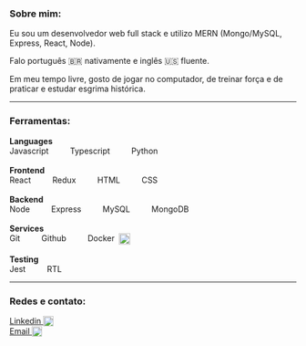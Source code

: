 ### Sobre mim:

Eu sou um desenvolvedor web full stack e utilizo MERN (Mongo/MySQL, Express, React, Node).

Falo português 🇧🇷 nativamente e inglês 🇺🇸 fluente.

Em meu tempo livre, gosto de jogar no computador, de treinar força e de praticar e estudar esgrima histórica.

---

### Ferramentas:

<!-- #### Linguagens

Javascript &nbsp;<img align="top" height="14px" src="https://upload.vectorlogo.zone/logos/javascript/images/239ec8a4-163e-4792-83b6-3f6d96911757.svg">,&nbsp; Typescript &nbsp;<img align="top" height="16px" src="https://cdn.jsdelivr.net/gh/devicons/devicon/icons/typescript/typescript-original.svg">,&nbsp; Python &nbsp;<img align="top" height="14px" src="https://cdn.jsdelivr.net/gh/devicons/devicon/icons/python/python-original-wordmark.svg">

#### Frontend
React &nbsp;<img align="top" height="14px" src="https://cdn.jsdelivr.net/gh/devicons/devicon/icons/react/react-original.svg">,&nbsp; Redux &nbsp;<img align="top" height="14px" src="https://cdn.worldvectorlogo.com/logos/redux.svg">,&nbsp; HTML &nbsp;<img align="top" height="14px" src="https://cdn.jsdelivr.net/gh/devicons/devicon/icons/html5/html5-original.svg">,&nbsp; CSS &nbsp;<img align="top" height="16px" src="https://cdn.jsdelivr.net/gh/devicons/devicon/icons/css3/css3-original.svg">

#### Backend
Node &nbsp;<img align="top" height="14px" src="https://www.vectorlogo.zone/logos/nodejs/nodejs-icon.svg">,&nbsp; Express &nbsp;<img align="top" height="14px" src="https://cdn.jsdelivr.net/gh/devicons/devicon/icons/express/express-original.svg" />,&nbsp; MySQL &nbsp;<img align="top" height="14px" src="https://www.vectorlogo.zone/logos/mysql/mysql-ar21.svg">,&nbsp; Mongo &nbsp;<img align="top" height="14px" src="https://cdn.jsdelivr.net/gh/devicons/devicon/icons/mongodb/mongodb-original.svg" />

#### Services
Git &nbsp;<img align="top" height="14px" src="https://cdn.jsdelivr.net/gh/devicons/devicon/icons/git/git-plain.svg">,&nbsp; Github &nbsp;<img align="top" height="14px" src="https://www.vectorlogo.zone/logos/github/github-tile.svg">,&nbsp; Docker &nbsp;<img align="top" height="22px" src="https://cdn.jsdelivr.net/gh/devicons/devicon/icons/docker/docker-original.svg">

#### Testing
Jest &nbsp;<img align="top" height="14px" src="https://www.vectorlogo.zone/logos/jestjsio/jestjsio-icon.svg">,&nbsp; RTL &nbsp;<img align="top" height="14px" src="https://testing-library.com/img/octopus-128x128.png"> -->

<span>
    <span><strong>Languages</strong></span><br>
    <span>Javascript&nbsp;</strong></span>
    <img align="top" height="14px" src="https://upload.vectorlogo.zone/logos/javascript/images/239ec8a4-163e-4792-83b6-3f6d96911757.svg">&nbsp;&nbsp;&nbsp;
    <span>Typescript&nbsp;</span>
    <img align="top" height="14px" src="https://cdn.jsdelivr.net/gh/devicons/devicon/icons/typescript/typescript-original.svg">&nbsp;&nbsp;&nbsp;
    <span>Python&nbsp;</span>
    <img align="top" height="14px" src="https://cdn.jsdelivr.net/gh/devicons/devicon/icons/python/python-original-wordmark.svg">&nbsp;&nbsp;&nbsp;
</span>
<br>
<br>
<span>
    <span><strong>Frontend</strong></span><br>
    <span>React&nbsp;</strong></span>
    <img align="top" height="14px" src="https://cdn.jsdelivr.net/gh/devicons/devicon/icons/react/react-original.svg">&nbsp;&nbsp;&nbsp;
    <span>Redux&nbsp;</span>
    <img align="top" height="14px" src="https://cdn.worldvectorlogo.com/logos/redux.svg">&nbsp;&nbsp;&nbsp;
    <span>HTML&nbsp;</span>
    <img align="top" height="14px" src="https://cdn.jsdelivr.net/gh/devicons/devicon/icons/html5/html5-original.svg">&nbsp;&nbsp;&nbsp;
    <span>CSS&nbsp;</span>
    <img align="top" height="16px" src="https://cdn.jsdelivr.net/gh/devicons/devicon/icons/css3/css3-original.svg">&nbsp;&nbsp;&nbsp;
</span>
<br>
<br>
<span>
    <span><strong>Backend</strong></span><br>
    <span>Node&nbsp;</strong></span>
    <img align="top" height="14px" src="https://www.vectorlogo.zone/logos/nodejs/nodejs-icon.svg">&nbsp;&nbsp;&nbsp;
    <span>Express&nbsp;</span>
    <img align="top" height="14px" src="https://cdn.jsdelivr.net/gh/devicons/devicon/icons/express/express-original.svg" />&nbsp;&nbsp;&nbsp;
    <span>MySQL&nbsp;</span>
    <img align="top" height="14px" src="https://www.vectorlogo.zone/logos/mysql/mysql-ar21.svg">&nbsp;&nbsp;&nbsp;
    <span>MongoDB&nbsp;</span>
    <img align="top" height="14px" src="https://cdn.jsdelivr.net/gh/devicons/devicon/icons/mongodb/mongodb-original.svg" />&nbsp;&nbsp;&nbsp;
</span>
<br>
<br>
<span>
    <span><strong>Services</strong></span><br>
    <span>Git&nbsp;</strong></span>
    <img align="top" height="14px" src="https://cdn.jsdelivr.net/gh/devicons/devicon/icons/git/git-plain.svg">&nbsp;&nbsp;&nbsp;
    <span>Github&nbsp;</span>
    <img align="top" height="14px" src="https://www.vectorlogo.zone/logos/github/github-tile.svg">&nbsp;&nbsp;&nbsp;
    <span>Docker&nbsp;</span>
    <img align="top" height="20px" src="https://cdn.jsdelivr.net/gh/devicons/devicon/icons/docker/docker-original.svg">&nbsp;&nbsp;&nbsp;
</span>
<br>
<br>
<span>
    <span><strong>Testing</strong></span><br>
    <span>Jest&nbsp;</strong></span>
    <img align="top" height="14px" src="https://www.vectorlogo.zone/logos/jestjsio/jestjsio-icon.svg">&nbsp;&nbsp;&nbsp;
    <span>RTL&nbsp;</span>
    <img align="top" height="14px" src="https://testing-library.com/img/octopus-128x128.png">&nbsp;&nbsp;&nbsp;
</span>

---

### Redes e contato:

<div>
  <a href="https://www.linkedin.com/in/igordosreis"> Linkedin
    <img align="top" width="18px" src="https://www.vectorlogo.zone/logos/linkedin/linkedin-tile.svg" alt="linkedin">
  </a>
  <br>
  <a href="mailto:igorreis@gmail.com"> Email
    <img align="top" width="18px" src="https://www.vectorlogo.zone/logos/gmail/gmail-tile.svg" alt="gmail">
  </a>
</div>

<!--
**igordosreis/igordosreis** is a ✨ _special_ ✨ repository because its `README.md` (this file) appears on your GitHub profile.

Here are some ideas to get you started:

- 🔭 I’m currently working on ...
- 🌱 I’m currently learning ...
- 👯 I’m looking to collaborate on ...
- 🤔 I’m looking for help with ...
- 💬 Ask me about ...
- 📫 How to reach me: ...
- 😄 Pronouns: ...
- ⚡ Fun fact: ...
-->
